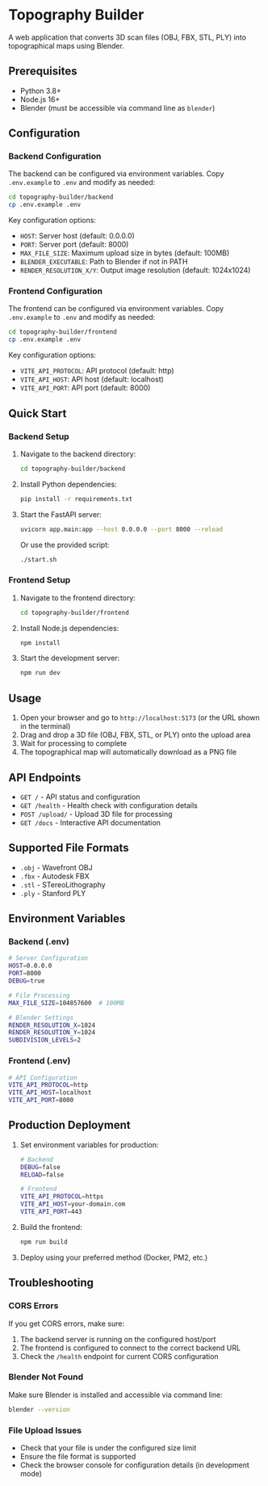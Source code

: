 # Topography Builder

A web application that converts 3D scan files (OBJ, FBX, STL, PLY) into topographical maps using Blender.

## Prerequisites

- Python 3.8+
- Node.js 16+
- Blender (must be accessible via command line as `blender`)

## Configuration

### Backend Configuration

The backend can be configured via environment variables. Copy `.env.example` to `.env` and modify as needed:

```bash
cd topography-builder/backend
cp .env.example .env
```

Key configuration options:
- `HOST`: Server host (default: 0.0.0.0)
- `PORT`: Server port (default: 8000)
- `MAX_FILE_SIZE`: Maximum upload size in bytes (default: 100MB)
- `BLENDER_EXECUTABLE`: Path to Blender if not in PATH
- `RENDER_RESOLUTION_X/Y`: Output image resolution (default: 1024x1024)

### Frontend Configuration

The frontend can be configured via environment variables. Copy `.env.example` to `.env` and modify as needed:

```bash
cd topography-builder/frontend
cp .env.example .env
```

Key configuration options:
- `VITE_API_PROTOCOL`: API protocol (default: http)
- `VITE_API_HOST`: API host (default: localhost)
- `VITE_API_PORT`: API port (default: 8000)

## Quick Start

### Backend Setup

1. Navigate to the backend directory:
   ```bash
   cd topography-builder/backend
   ```

2. Install Python dependencies:
   ```bash
   pip install -r requirements.txt
   ```

3. Start the FastAPI server:
   ```bash
   uvicorn app.main:app --host 0.0.0.0 --port 8000 --reload
   ```

   Or use the provided script:
   ```bash
   ./start.sh
   ```

### Frontend Setup

1. Navigate to the frontend directory:
   ```bash
   cd topography-builder/frontend
   ```

2. Install Node.js dependencies:
   ```bash
   npm install
   ```

3. Start the development server:
   ```bash
   npm run dev
   ```

## Usage

1. Open your browser and go to `http://localhost:5173` (or the URL shown in the terminal)
2. Drag and drop a 3D file (OBJ, FBX, STL, or PLY) onto the upload area
3. Wait for processing to complete
4. The topographical map will automatically download as a PNG file

## API Endpoints

- `GET /` - API status and configuration
- `GET /health` - Health check with configuration details
- `POST /upload/` - Upload 3D file for processing
- `GET /docs` - Interactive API documentation

## Supported File Formats

- `.obj` - Wavefront OBJ
- `.fbx` - Autodesk FBX
- `.stl` - STereoLithography
- `.ply` - Stanford PLY

## Environment Variables

### Backend (.env)
```bash
# Server Configuration
HOST=0.0.0.0
PORT=8000
DEBUG=true

# File Processing
MAX_FILE_SIZE=104857600  # 100MB

# Blender Settings
RENDER_RESOLUTION_X=1024
RENDER_RESOLUTION_Y=1024
SUBDIVISION_LEVELS=2
```

### Frontend (.env)
```bash
# API Configuration
VITE_API_PROTOCOL=http
VITE_API_HOST=localhost
VITE_API_PORT=8000
```

## Production Deployment

1. Set environment variables for production:
   ```bash
   # Backend
   DEBUG=false
   RELOAD=false
   
   # Frontend
   VITE_API_PROTOCOL=https
   VITE_API_HOST=your-domain.com
   VITE_API_PORT=443
   ```

2. Build the frontend:
   ```bash
   npm run build
   ```

3. Deploy using your preferred method (Docker, PM2, etc.)

## Troubleshooting

### CORS Errors
If you get CORS errors, make sure:
1. The backend server is running on the configured host/port
2. The frontend is configured to connect to the correct backend URL
3. Check the `/health` endpoint for current CORS configuration

### Blender Not Found
Make sure Blender is installed and accessible via command line:
```bash
blender --version
```

### File Upload Issues
- Check that your file is under the configured size limit
- Ensure the file format is supported
- Check the browser console for configuration details (in development mode)

